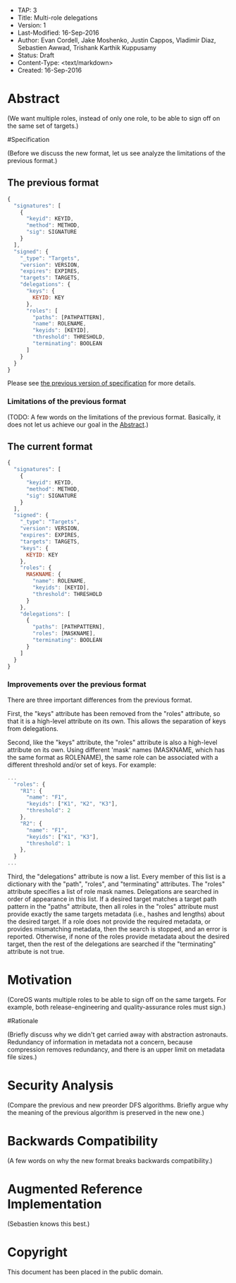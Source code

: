 * TAP: 3
* Title: Multi-role delegations
* Version: 1
* Last-Modified: 16-Sep-2016
* Author: Evan Cordell, Jake Moshenko, Justin Cappos, Vladimir Diaz, Sebastien
          Awwad, Trishank Karthik Kuppusamy
* Status: Draft
* Content-Type: <text/markdown>
* Created: 16-Sep-2016

# Abstract

(We want multiple roles, instead of only one role, to be able to sign off on
the same set of targets.)

#Specification

(Before we discuss the new format, let us see analyze the limitations of the
previous format.)

## The previous format

```Javascript
{
  "signatures": [
    {
      "keyid": KEYID,
      "method": METHOD,
      "sig": SIGNATURE
    }
  ],
  "signed": {
    "_type": "Targets",
    "version": VERSION,
    "expires": EXPIRES,
    "targets": TARGETS,
    "delegations": {
      "keys": {
        KEYID: KEY
      },
      "roles": [
        "paths": [PATHPATTERN],
        "name": ROLENAME,
        "keyids": [KEYID],
        "threshold": THRESHOLD,
        "terminating": BOOLEAN
      ]
    }
  }
}
```

Please see [the previous version of specification](link) for more details.

### Limitations of the previous format

(TODO: A few words on the limitations of the previous format.
Basically, it does not let us achieve our goal in the [Abstract](#abstract).)

## The current format

```Javascript
{
  "signatures": [
    {
      "keyid": KEYID,
      "method": METHOD,
      "sig": SIGNATURE
    }
  ],
  "signed": {
    "_type": "Targets",
    "version": VERSION,
    "expires": EXPIRES,
    "targets": TARGETS,
    "keys": {
      KEYID: KEY
    },
    "roles": {
      MASKNAME: {
        "name": ROLENAME,
        "keyids": [KEYID],
        "threshold": THRESHOLD
      }
    },
    "delegations": [
      {
        "paths": [PATHPATTERN],
        "roles": [MASKNAME],
        "terminating": BOOLEAN
      }
    ]
  }
}
```

### Improvements over the previous format

There are three important differences from the previous format.

First, the "keys" attribute has been removed from the "roles" attribute, so
that it is a high-level attribute on its own.
This allows the separation of keys from delegations.

Second, like the "keys" attribute, the "roles" attribute is also a high-level
attribute on its own.
Using different 'mask' names (MASKNAME, which has the same format as ROLENAME),
the same role can be associated with a different threshold and/or set of
keys.
For example:

```Javascript
...
  "roles": {
    "R1": {
      "name": "F1",
      "keyids": ["K1", "K2", "K3"],
      "threshold": 2
    },
    "R2": {
      "name": "F1",
      "keyids": ["K1", "K3"],
      "threshold": 1
    },
  }
...
```

Third, the "delegations" attribute is now a list.
Every member of this list is a dictionary with the "path", "roles", and
"terminating" attributes.
The "roles" attribute specifies a list of role mask names.
Delegations are searched in order of appearance in this list.
If a desired target matches a target path pattern in the "paths" attribute,
then all roles in the "roles" attribute must provide exactly the same targets
metadata (i.e., hashes and lengths) about the desired target.
If a role does not provide the required metadata, or provides mismatching
metadata, then the search is stopped, and an error is reported.
Otherwise, if none of the roles provide metadata about the desired target, then
the rest of the delegations are searched if the "terminating" attribute is not
true.

# Motivation

(CoreOS wants multiple roles to be able to sign off on the same targets.
For example, both release-engineering and quality-assurance roles must sign.)

#Rationale

(Briefly discuss why we didn't get carried away with abstraction astronauts.
Redundancy of information in metadata not a concern, because compression
removes redundancy, and there is an upper limit on metadata file sizes.)

# Security Analysis

(Compare the previous and new preorder DFS algorithms.
Briefly argue why the meaning of the previous algorithm is preserved in the new
one.)

# Backwards Compatibility

(A few words on why the new format breaks backwards compatibility.)

# Augmented Reference Implementation

(Sebastien knows this best.)

# Copyright

This document has been placed in the public domain.

